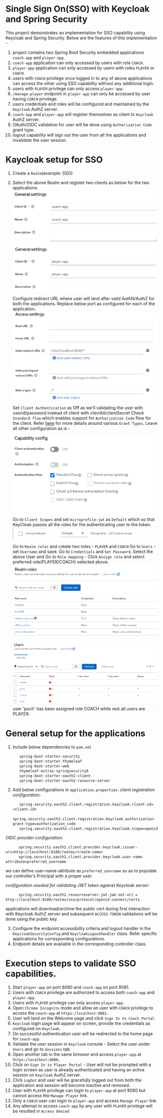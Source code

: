 # Single Sign On(SSO) with Keycloak and Spring Security
This project demonstrates an implementation for SSO capability using Keycloak and Spring Security.
Below are the features of this implementation - 

1. project contains two Spring Boot Security embedded applications `coach-app` and `player-app`.
2. `coach-app` application can only accessed by users with role `COACH`. 
3. `player-app` application can only accessed by users with roles `PLAYER` or `COACH`.
4. users with `COACH` privilege once logged in to any of above applications can access the other using SSO capability without any additional login.
5. users with `PLAYER` privilege can only access `player-app`.
6. `/manage-player` endpoint in `player-app` can only be accessed by user having `COACH` privilege.
7. users credentials and roles will be configured and maintained by the `Keycloak` AuthZ server.
8. `coach-app` and `player-app` will register themselves as client to `Keycloak` AuthZ server.
9. OAuth/OIDC validation for user will be done using `Authorization Code` grant type.
10. logout capability will sign out the user from all the applications and invalidate the user session.

# Kaycloak setup for SSO
1. Create a `Realm`(example: SSO)
2. Select the above Realm and register two clients as below for the two applications.
   ![ScreenShot](/images/coach-app-client-gs.PNG?raw=true)
   ![ScreenShot](/images/palyer-app-client-gs.PNG?raw=true)

   Configure redirect URL where user will land after valid AuthN/AuthZ for both the applications. Replace below port as configured for each of the application.
   ![ScreenShot](/images/redirect-sso.PNG?raw=true)
   
   Set `Client Authentication` as Off as we'll validating the user with userid/password instead of client with clientId/clientSecret
   Check `Standard flow` which enables support for `Authorization Code` flow for the client. Refer [here](https://github.com/arijitdeb1/spring-security-6/blob/main/security-oauth2-GITHUB/README.md) for more details around various `Grant Types`.
   Leave all other configuration as is - 
   
   ![ScreenShot](/images/Auth-code-sso.PNG?raw=true)
   
   Go to `Client Scopes` and set `microprofile-jwt` as `Default` which so that KeyCloak passes all the roles for the authenticating user to the token.
   ![ScreenShot](/images/microprofile-jwt.PNG?raw=true)
   
   Go to `Realm roles` and create two roles - `PLAYER` and `COACH`
   Go to `Users` - set `Username` and save. Go to `Credentials` and `Set Password`.
   Select the above User and Go to `Role mapping` - Click `Assign role` and select preferred role(PLAYER/COACH) selected above.
   ![ScreenShot](/images/realm-roles.PNG?raw=true)
   
   ![ScreenShot](/images/users-sso.PNG?raw=true)
   user 'poch' has been assigned role COACH while rest all users are PLAYER.
   
# General setup for the applications
1. Include below dependencies to `pom.xml`
          
          spring-boot-starter-security 
          spring-boot-starter-thymeleaf
          spring-boot-starter-web
          thymeleaf-extras-springsecurity6
          spring-boot-starter-oauth2-client
          spring-boot-starter-oauth2-resource-server
          
2. Add below configurations in `application.properties`.
_client registration configuration_:
         
          spring.security.oauth2.client.registration.keycloak.client-id=<client-id>
          spring.security.oauth2.client.registration.keycloak.authorization-grant-type=authorization_code
          spring.security.oauth2.client.registration.keycloak.scope=openid

_OIDC provider configuration_:
          
          spring.security.oauth2.client.provider.keycloak.issuer-uri=http://localhost:8180/realms/<realm-name>
          spring.security.oauth2.client.provider.keycloak.user-name-attribute=preferred_username
          
   we can define user-name-attribute as `preferred_username` so as to populate our controller’s Principal with a proper user.
   
_configuration needed for validating JWT token against Keycloak server_:

          spring.security.oauth2.resourceserver.jwt.jwk-set-uri = http://localhost:8180/realms/sso/protocol/openid-connect/certs
          
   applications will download/archive the public cert during first interaction with Keycloak AuthZ server and subsequent `ACCESS-TOKEN` validations will be done using the public key.   

3. Configure the endpoint accessibility criteria and logout handler in the `KeycloakSecurityConfig` and `KeycloakLogoutHandler` class. Refer specific applications for corresponding configurations. 
4. Endpoint details are available in the corresponding controller class.  

# Execution steps to validate SSO capabilities.

1. Start `player-app` on port 8080 and `coach-app` on port 8081.
2. Users with `COACH` privilege are authorized to access both `coach-app` and `player-app`.
3. Users with `PLAYER` privilege can only access `player-app`. 
4. Open `Chrome Incognito` mode and allow an user with `COACH` privilege to access the `coach-app` at `https:/localhost:8081`.
5. User will land on the Welcome page and click `Sign In to Coach Portal`.
6. `Keycloak` login page will appear on screen, provide the credentials as configured on `Keycloak`.
7. On successful authentication user will be redirected to the home page for `coach-app`.
8. Validate the user session in `Keycloak` console  - Select the user under `Users` and go to `Sessions` tab.
9. Open another tab in the same browser and access `player-app` at `https:/localhost:8080`.
10. Click on `Sign In to Player Portal` - User will not be prompted with a login screen as user is already authenticated and having an active session on `Keycloak` AuthZ server.
11. Click `LogOut` and user will be gracefully logged out from both the application and session will become inactive and removed.
12. User with `PLAYER` privilege can login to `player-app` at port 8080 but cannot access the `Manage Player` link.
13. Only a `COACH` user can login to `player-app` and access `Manage Player` link.
13. Any attempt to access `coach-app` by any user with `PLAYER` privilege will be resulted in `Access Denied`

   

  
 
   
